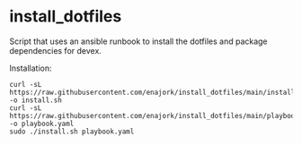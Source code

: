 # install_dotfiles
Script that uses an ansible runbook to install the dotfiles and package dependencies for devex.

Installation:
```
curl -sL https://raw.githubusercontent.com/enajork/install_dotfiles/main/install.sh -o install.sh
curl -sL https://raw.githubusercontent.com/enajork/install_dotfiles/main/playbook.yaml -o playbook.yaml
sudo ./install.sh playbook.yaml
```
